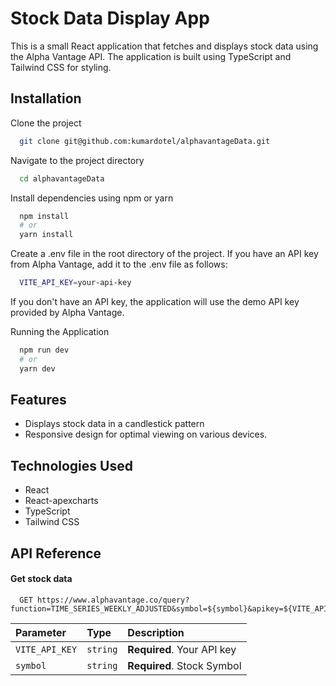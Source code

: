 
# Stock Data Display App

This is a small React application that fetches and displays stock data using the Alpha Vantage API. The application is built using TypeScript and Tailwind CSS for styling.




## Installation

Clone the project

```bash
  git clone git@github.com:kumardotel/alphavantageData.git
```

Navigate to the project directory

```bash
  cd alphavantageData
```

Install dependencies using npm or yarn

```bash
  npm install
  # or
  yarn install
```

Create a .env file in the root directory of the project. If you have an API key from Alpha Vantage, add it to the .env file as follows:

```bash
  VITE_API_KEY=your-api-key
```
If you don't have an API key, the application will use the demo API key provided by Alpha Vantage.

Running the Application

```bash
  npm run dev
  # or
  yarn dev
```


## Features

- Displays stock data in a candlestick pattern
- Responsive design for optimal viewing on various devices.



## Technologies Used

- React
- React-apexcharts
- TypeScript
- Tailwind CSS




## API Reference

#### Get stock data

```http
  GET https://www.alphavantage.co/query?function=TIME_SERIES_WEEKLY_ADJUSTED&symbol=${symbol}&apikey=${VITE_API_KEY}
```

| Parameter | Type     | Description                |
| :-------- | :------- | :------------------------- |
| `VITE_API_KEY` | `string` | **Required**. Your API key |
| `symbol` | `string` | **Required**. Stock Symbol |


